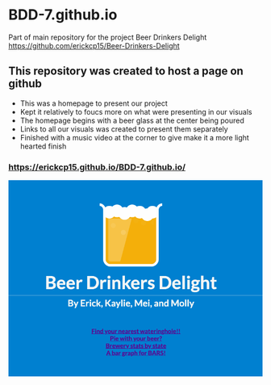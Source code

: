 # BDD-7.github.io

Part of main repository for the project Beer Drinkers Delight
https://github.com/erickcp15/Beer-Drinkers-Delight

## This repository was created to host a page on github

* This was a homepage to present our project
* Kept it relatively to foucs more on what were presenting in our visuals
* The homepage begins with a beer glass at the center being poured
* Links to all our visuals was created to present them separately
* Finished with a music video at the corner to give make it a more light hearted finish

### https://erickcp15.github.io/BDD-7.github.io/

![](Images/Home.png)
